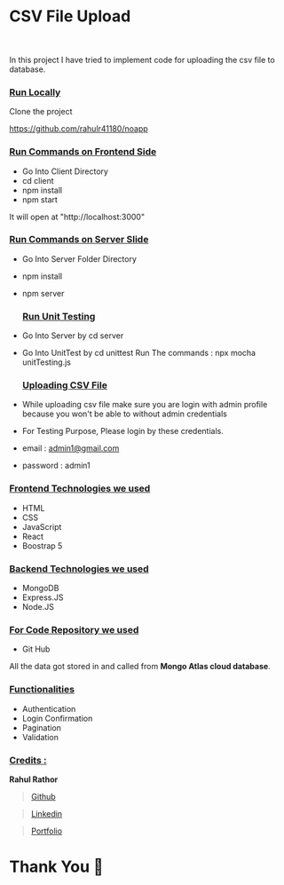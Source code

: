 # CSV File Upload  &nbsp;   &nbsp;   &nbsp;   &nbsp;   &nbsp; &nbsp;   &nbsp;   &nbsp;   &nbsp;   &nbsp; &nbsp;   &nbsp;   &nbsp;   &nbsp;   &nbsp; &nbsp;   &nbsp;   &nbsp;   &nbsp;   &nbsp;  &nbsp;   &nbsp;    &nbsp;   &nbsp;   &nbsp;   &nbsp;


In this project I have tried to implement code for uploading the csv file to database.

<div style='page-break-after: always'></div>

### <u>Run Locally</u>

Clone the project

https://github.com/rahulr41180/noapp

### <u>Run Commands on Frontend Side</u>
- Go Into Client Directory
- cd client
- npm install
- npm start

It will open at "http://localhost:3000"

### <u>Run Commands on Server Slide</u>
- Go Into Server Folder Directory
- npm install
- npm server

  ### <u>Run Unit Testing</u>

- Go Into Server by cd server
- Go Into UnitTest by cd unittest
  Run The commands : npx mocha unitTesting.js

  ### <u>Uploading CSV File</u>

- While uploading csv file make sure you are login with admin profile because you won't be able to without admin credentials
- For Testing Purpose, Please login by these credentials.
- email : admin1@gmail.com
- password : admin1

<div style='page-break-after: always'></div>

### <u>Frontend Technologies we used</u>

- HTML
- CSS
- JavaScript
- React
- Boostrap 5

### <u>Backend Technologies we used</u>

- MongoDB
- Express.JS
- Node.JS


### <u>For Code Repository we used</u>

- Git Hub

All the data got stored in and called from <b>Mongo Atlas cloud database</b>.

<div style='page-break-after: always'></div>

### <u>Functionalities</u>

- Authentication
- Login Confirmation
- Pagination
- Validation

<div style='page-break-after: always'></div>

### <u>Credits :</u>

<b>Rahul Rathor</b>

> <a href="https://github.com/rahulr41180" target="_blank">Github</a>

> <a href="https://www.linkedin.com/in/rahul--rathor/" target="_blank">Linkedin</a>

> <a href="https://rahul-rathor-portfolio.vercel.app/" target="_blank">Portfolio</a>

# Thank You :sparkling_heart:
